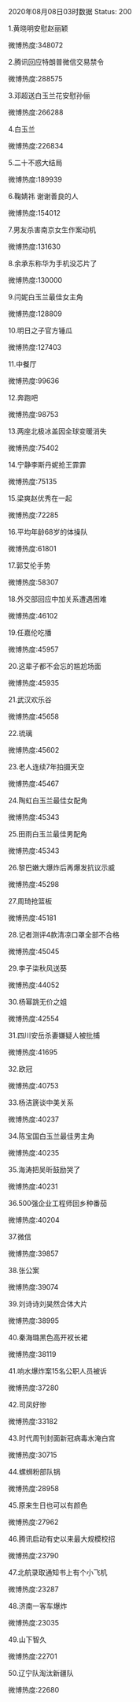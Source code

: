 2020年08月08日03时数据
Status: 200

1.黄晓明安慰赵丽颖

微博热度:348072

2.腾讯回应特朗普微信交易禁令

微博热度:288575

3.邓超送白玉兰花安慰孙俪

微博热度:266288

4.白玉兰

微博热度:226834

5.二十不惑大结局

微博热度:189939

6.鞠婧祎 谢谢善良的人

微博热度:154012

7.男友杀害南京女生作案动机

微博热度:131630

8.余承东称华为手机没芯片了

微博热度:130000

9.闫妮白玉兰最佳女主角

微博热度:128809

10.明日之子官方锤瓜

微博热度:127403

11.中餐厅

微博热度:99636

12.奔跑吧

微博热度:98753

13.两座北极冰盖因全球变暖消失

微博热度:75402

14.宁静李斯丹妮抢王霏霏

微博热度:75135

15.梁爽赵优秀在一起

微博热度:72285

16.平均年龄68岁的体操队

微博热度:61801

17.郭艾伦手势

微博热度:58307

18.外交部回应中加关系遭遇困难

微博热度:46102

19.任嘉伦吃播

微博热度:45957

20.这辈子都不会忘的尴尬场面

微博热度:45935

21.武汉欢乐谷

微博热度:45658

22.琉璃

微博热度:45602

23.老人连续7年拍摄天空

微博热度:45467

24.陶虹白玉兰最佳女配角

微博热度:45343

25.田雨白玉兰最佳男配角

微博热度:45343

26.黎巴嫩大爆炸后再爆发抗议示威

微博热度:45298

27.周琦抢篮板

微博热度:45181

28.记者测评4款清凉口罩全部不合格

微博热度:45045

29.李子柒秋风送葵

微博热度:44052

30.杨幂跳无价之姐

微博热度:42554

31.四川安岳杀妻嫌疑人被批捕

微博热度:41695

32.欧冠

微博热度:40753

33.杨洁篪谈中美关系

微博热度:40237

34.陈宝国白玉兰最佳男主角

微博热度:40235

35.海涛把吴昕鼓励哭了

微博热度:40231

36.500强企业工程师回乡种番茄

微博热度:40204

37.微信

微博热度:39857

38.张公案

微博热度:39074

39.刘诗诗刘昊然合体大片

微博热度:38995

40.秦海璐黑色高开衩长裙

微博热度:38119

41.响水爆炸案15名公职人员被诉

微博热度:37280

42.司凤好惨

微博热度:33182

43.时代周刊封面新冠病毒水淹白宫

微博热度:30715

44.螺蛳粉部队锅

微博热度:28958

45.原来生日也可以有颜色

微博热度:27962

46.腾讯启动有史以来最大规模校招

微博热度:23790

47.北航录取通知书上有个小飞机

微博热度:23287

48.济南一客车爆炸

微博热度:23035

49.山下智久

微博热度:22701

50.辽宁队淘汰新疆队

微博热度:22680

